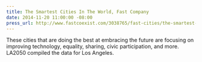 ```yaml
---
title: The Smartest Cities In The World, Fast Company
date: 2014-11-20 11:00:00 -08:00
press_url: http://www.fastcoexist.com/3038765/fast-cities/the-smartest-cities-in-the-world
---
```


These cities that are doing the best at embracing the future are focusing on improving technology, equality, sharing, civic participation, and more. LA2050 compiled the data for Los Angeles.

